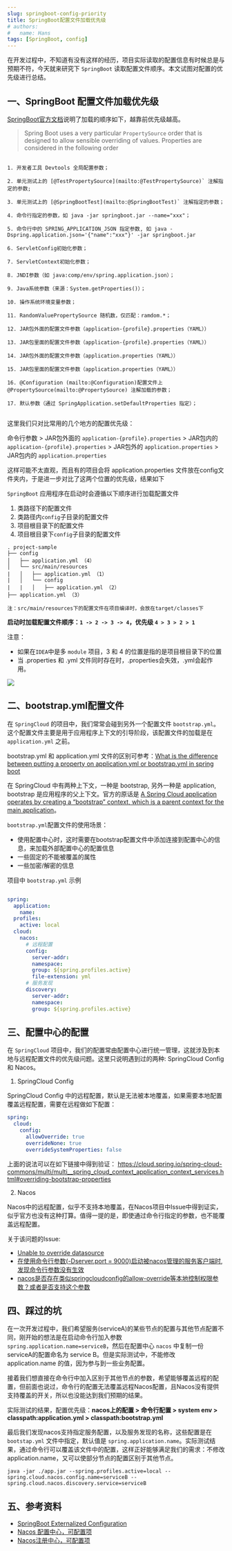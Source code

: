 ```yaml
---
slug: springboot-config-priority
title: SpringBoot配置文件加载优先级
# authors:
#   name: Hans
tags: [SpringBoot, config]
---
```


在开发过程中，不知道有没有这样的经历，项目实际读取的配置信息有时候总是与预期不符，今天就来研究下 `SpringBoot` 读取配置文件顺序。本文试图对配置的优先级进行总结。

<!-- truncate -->

## 一、SpringBoot 配置文件加载优先级

[SpringBoot官方文档](https://docs.spring.io/spring-boot/docs/2.2.9.RELEASE/reference/htmlsingle/#boot-features-external-config)说明了加载的顺序如下，越靠前优先级越高。

>Spring Boot uses a very particular `PropertySource` order that is designed to allow sensible overriding of values. Properties are considered in the following order

```text  

1. 开发者工具 Devtools 全局配置参数；  

2. 单元测试上的 [@TestPropertySource](mailto:@TestPropertySource)` 注解指定的参数;  

3. 单元测试上的 [@SpringBootTest](mailto:@SpringBootTest)` 注解指定的参数；  

4. 命令行指定的参数，如 java -jar springboot.jar --name="xxx"；  

5. 命令行中的 SPRING_APPLICATION_JSON 指定参数, 如 java -Dspring.application.json='{"name":"xxx"}' -jar springboot.jar  

6. ServletConfig初始化参数；  

7. ServletContext初始化参数；  

8. JNDI参数（如 java:comp/env/spring.application.json）；  

9. Java系统参数（来源：System.getProperties()）；  

10. 操作系统环境变量参数；  

11. RandomValuePropertySource 随机数，仅匹配：ramdom.*；  

12. JAR包外面的配置文件参数（application-{profile}.properties（YAML））  

13. JAR包里面的配置文件参数（application-{profile}.properties（YAML））  

14. JAR包外面的配置文件参数（application.properties（YAML））  

15. JAR包里面的配置文件参数（application.properties（YAML））  

16. @Configuration (mailto:@Configuration)配置文件上 @PropertySource(mailto:@PropertySource) 注解加载的参数；  

17. 默认参数（通过 SpringApplication.setDefaultProperties 指定）；  


```

这里我们只对比常用的几个地方的配置优先级：

命令行参数 > JAR包外面的 `application-{profile}.properties` > JAR包内的 `application-{profile}.properties` > JAR包外的 `application.properties` > JAR包内的 `application.properties`


这样可能不太直观，而且有的项目会将 application.properties 文件放在config文件夹内，于是进一步对比了这两个位置的优先级，结果如下

`SpringBoot` 应用程序在启动时会遵循以下顺序进行加载配置文件  
1. 类路径下的配置文件  
2. 类路径内`config`子目录的配置文件  
3. 项目根目录下的配置文件  
4. 项目根目录下`config`子目录的配置文件  
  
```text  
. project-sample  
├── config  
│   ├── application.yml （4）  
│   └── src/main/resources  
|   │   ├── application.yml （1）  
|   │   └── config  
|   |   │   ├── application.yml （2）  
├── application.yml （3）  
  
注：src/main/resources下的配置文件在项目编译时，会放在target/classes下  
```  

**启动时加载配置文件顺序：`1 -> 2 -> 3 -> 4`，优先级 `4 > 3 > 2 > 1`**

注意：  
- 如果在`IDEA`中是多 `module` 项目，3 和 4 的位置是指的是项目根目录下的位置  
- 当 .properties 和 .yml 文件同时存在时，.properties会失效，.yml会起作用。  
  
![](http://file.huhan.tech/images/202205291130509.png)


## 二、bootstrap.yml配置文件

在 `SpringCloud` 的项目中，我们常常会碰到另外一个配置文件 `bootstrap.yml`。这个配置文件主要是用于应用程序上下文的引导阶段，该配置文件的加载是在 `application.yml` 之前。

bootstrap.yml 和 application.yml 文件的区别可参考：[What is the difference between putting a property on application.yml or bootstrap.yml in spring boot](https://stackoverflow.com/questions/32997352/what-is-the-difference-between-putting-a-property-on-application-yml-or-bootstra)

在 SpringCloud 中有两种上下文，一种是 bootstrap, 另外一种是 application, bootstrap 是应用程序的父上下文。官方的原话是 [A Spring Cloud application operates by creating a “bootstrap” context, which is a parent context for the main application](https://cloud.spring.io/spring-cloud-commons/multi/multi__spring_cloud_context_application_context_services.html#_the_bootstrap_application_context)。

`bootstrap.yml`配置文件的使用场景：
- 使用配置中心时，这时需要在bootstrap配置文件中添加连接到配置中心的信息，来加载外部配置中心的配置信息
- 一些固定的不能被覆盖的属性
- 一些加密/解密的信息

项目中 `bootstrap.yml` 示例

```yml

spring:
  application:
    name: 
  profiles:
    active: local
  cloud:
    nacos:
      # 远程配置
      config:
        server-addr: 
        namespace: 
        group: ${spring.profiles.active}
        file-extension: yml
      # 服务发现
      discovery:
        server-addr: 
        namespace: 
        group: ${spring.profiles.active}

```


## 三、配置中心的配置

在 `SpringCloud` 项目中，我们的配置常由配置中心进行统一管理，这就涉及到本地与远程配置文件的优先级问题。这里只说明遇到过的两种: SpringCloud Config 和 Nacos。

1. SpringCloud Config

SpringCloud Config 中的远程配置，默认是无法被本地覆盖，如果需要本地配置覆盖远程配置，需要在远程做如下配置：

```yml
spring:  
  cloud:  
    config:  
      allowOverride: true  
      overrideNone: true  
      overrideSystemProperties: false
```

上面的说法可以在如下链接中得到验证：
https://cloud.spring.io/spring-cloud-commons/multi/multi__spring_cloud_context_application_context_services.html#overriding-bootstrap-properties

2. Nacos

Nacos中的远程配置，似乎不支持本地覆盖，在Nacos项目中Issue中得到证实，似乎官方也没有这种打算。值得一提的是，即使通过命令行指定的参数，也不能覆盖远程配置。

关于该问题的Issue:

- [Unable to override datasource](https://github.com/alibaba/nacos/issues/4190)
- [在使用命令行参数(-Dserver.port = 9000)启动被nacos管理的服务客户端时,发现命令行参数没有生效](https://github.com/alibaba/nacos/issues/3510)
- [nacos是否存在类似springcloudconfig的allow-override等本地控制权限参数？或者是否支持这个参数](https://github.com/alibaba/nacos/issues/3981)


## 四、踩过的坑

在一次开发过程中，我们希望服务(serviceA)的某些节点的配置与其他节点配置不同，刚开始的想法是在启动命令行加入参数 `spring.application.name=serviceB`，然后在配置中心 `nacos`  中复制一份serviceA的配置命名为 service B。但是实际测试中，不能修改 application.name 的值，因为参与到一些业务配置。

接着我们想直接在命令行中加入区别于其他节点的参数，希望能够覆盖远程的配置，但前面也说过，命令行的配置无法覆盖远程Nacos配置，且Nacos没有提供支持覆盖的开关，所以也没能达到我们预期的结果。

实际测试的结果，配置优先级：**nacos上的配置 > 命令行配置 > system env > classpath:application.yml > classpath:bootstrap.yml**

最后我们发现nacos支持指定服务配置，以及服务发现的名称，这些配置是在 `bootstap.yml` 文件中指定，默认值是 `spring.application.name`。实际测试结果，通过命令行可以覆盖该文件中的配置，这样正好能够满足我们的需求：不修改application.name，又可以使部分节点的配置区别于其他节点。

```shell
java -jar ./app.jar --spring.profiles.active=local --spring.cloud.nacos.config.name=serviceB --spring.cloud.nacos.discovery.service=serviceB
```


## 五、参考资料

- [SpringBoot Externalized Configuration](https://docs.spring.io/spring-boot/docs/2.2.9.RELEASE/reference/htmlsingle/#boot-features-external-config)
- [Nacos 配置中心，可配置项](https://github.com/alibaba/spring-cloud-alibaba/wiki/Nacos-config-en#more-information-about-nacos-config-starter-configurations)
- [Nacos注册中心，可配置项](https://github.com/alibaba/spring-cloud-alibaba/wiki/Nacos-discovery-en#more-information-about-nacos-discovery-starter-configurations)
